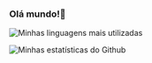 ### Olá mundo!🌱

![Minhas linguagens mais utilizadas](https://github-readme-stats.vercel.app/api/top-langs/?username=GabrielBrandao1618&theme=tokyonight&layout=compact&locale=pt-br)

![Minhas estatísticas do Github](https://github-readme-stats.vercel.app/api?username=GabrielBrandao1618&show_icons=true&theme=tokyonight&locale=pt-br)
